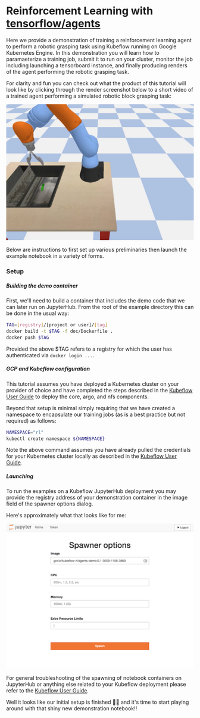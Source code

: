 # Reinforcement Learning with [tensorflow/agents](https://github.com/tensorflow/agents)

Here we provide a demonstration of training a reinforcement learning agent to perform a robotic grasping task using Kubeflow running on Google Kubernetes Engine. In this demonstration you will learn how to paramaeterize a training job, submit it to run on your cluster, monitor the job including launching a tensorboard instance, and finally producing renders of the agent performing the robotic grasping task.

For clarity and fun you can check out what the product of this tutorial will look like by clicking through the render screenshot below to a short video of a trained agent performing a simulated robotic block grasping task:

[![](doc/render_preview.png)](https://youtu.be/0X0w5XOtcHw)

Below are instructions to first set up various preliminaries then launch the example notebook in a variety of forms.

### Setup

##### Building the demo container

First, we'll need to build a container that includes the demo code that we can later run on JupyterHub. From the root of the example directory this can be done in the usual way:

```bash
TAG=[registry]/[project or user]/[tag]
docker build -t $TAG -f doc/Dockerfile .
docker push $TAG
```

Provided the above $TAG refers to a registry for which the user has authenticated via `docker login ...`.

##### GCP and Kubeflow configuration

This tutorial assumes you have deployed a Kubernetes cluster on your provider of choice and have completed the steps described in the [Kubeflow User Guide](https://github.com/kubeflow/kubeflow/blob/master/user_guide.md) to deploy the core, argo, and nfs components.

Beyond that setup is minimal simply requiring that we have created a namespace to encapsulate our training jobs (as is a best practice but not required) as follows:

```bash
NAMESPACE="rl"
kubectl create namespace ${NAMESPACE}
```

Note the above command assumes you have already pulled the credentials for your Kubernetes cluster locally as described in the [Kubeflow User Guide](https://github.com/kubeflow/kubeflow/blob/master/user_guide.md).

##### Launching

To run the examples on a Kubeflow JupyterHub deployment you may provide the registry address of your demonstration container in the image field of the spawner options dialog.

Here's approximately what that looks like for me:

![](doc/jhub-spawn.png)

For general troubleshooting of the spawning of notebook containers on JupyterHub or anything else related to your Kubeflow deployment please refer to the [Kubeflow User Guide](https://github.com/kubeflow/kubeflow/blob/master/user_guide.md).

Well it looks like our initial setup is finished 🎉🎉 and it's time to start playing around with that shiny new demonstration notebook!!


